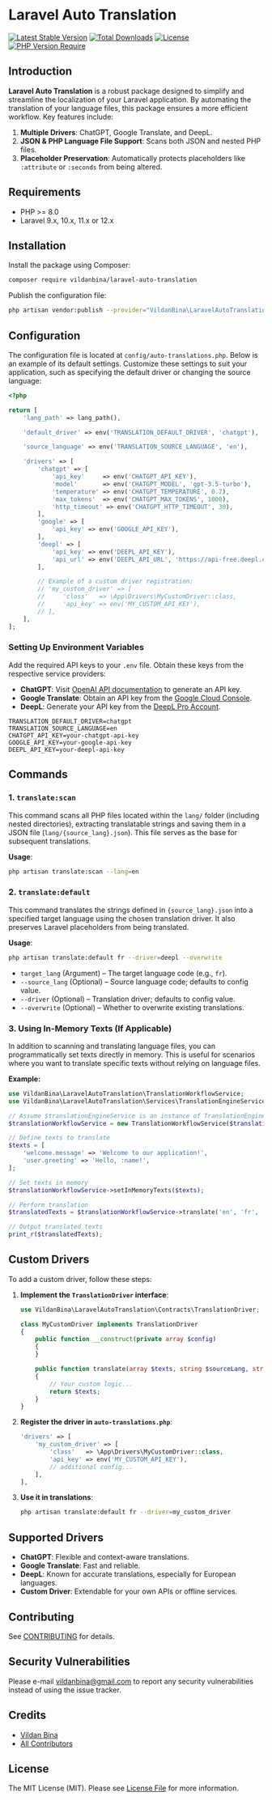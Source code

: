 # Laravel Auto Translation

[![Latest Stable Version](https://poser.pugx.org/vildanbina/laravel-auto-translation/v)](https://packagist.org/packages/vildanbina/laravel-auto-translation)
[![Total Downloads](https://poser.pugx.org/vildanbina/laravel-auto-translation/downloads)](https://packagist.org/packages/vildanbina/laravel-auto-translation)
[![License](https://poser.pugx.org/vildanbina/laravel-auto-translation/license)](https://packagist.org/packages/vildanbina/laravel-auto-translation)
[![PHP Version Require](https://poser.pugx.org/vildanbina/laravel-auto-translation/require/php)](https://packagist.org/packages/vildanbina/laravel-auto-translation)

## Introduction

**Laravel Auto Translation** is a robust package designed to simplify and streamline the localization of your Laravel
application. By automating the translation of your language files, this package ensures a more efficient workflow. Key
features include:

1. **Multiple Drivers**: ChatGPT, Google Translate, and DeepL.
2. **JSON & PHP Language File Support**: Scans both JSON and nested PHP files.
3. **Placeholder Preservation**: Automatically protects placeholders like `:attribute` or `:seconds` from being altered.

## Requirements

- PHP >= 8.0
- Laravel 9.x, 10.x, 11.x or 12.x

## Installation

Install the package using Composer:

~~~bash
composer require vildanbina/laravel-auto-translation
~~~

Publish the configuration file:

~~~bash
php artisan vendor:publish --provider="VildanBina\LaravelAutoTranslation\AutoTranslationsServiceProvider"
~~~

## Configuration

The configuration file is located at `config/auto-translations.php`. Below is an example of its default settings.
Customize these settings to suit your application, such as specifying the default driver or changing the source
language:

~~~php
<?php

return [
    'lang_path' => lang_path(),

    'default_driver' => env('TRANSLATION_DEFAULT_DRIVER', 'chatgpt'),

    'source_language' => env('TRANSLATION_SOURCE_LANGUAGE', 'en'),

    'drivers' => [
        'chatgpt' => [
            'api_key'     => env('CHATGPT_API_KEY'),
            'model'       => env('CHATGPT_MODEL', 'gpt-3.5-turbo'),
            'temperature' => env('CHATGPT_TEMPERATURE', 0.7),
            'max_tokens'  => env('CHATGPT_MAX_TOKENS', 1000),
            'http_timeout' => env('CHATGPT_HTTP_TIMEOUT', 30),
        ],
        'google' => [
            'api_key' => env('GOOGLE_API_KEY'),
        ],
        'deepl' => [
            'api_key' => env('DEEPL_API_KEY'),
            'api_url' => env('DEEPL_API_URL', 'https://api-free.deepl.com/v2/translate'),
        ],

        // Example of a custom driver registration:
        // 'my_custom_driver' => [
        //     'class'   => \App\Drivers\MyCustomDriver::class,
        //     'api_key' => env('MY_CUSTOM_API_KEY'),
        // ],
    ],
];
~~~

### Setting Up Environment Variables

Add the required API keys to your `.env` file. Obtain these keys from the respective service providers:

- **ChatGPT**: Visit [OpenAI API documentation](https://platform.openai.com/docs/) to generate an API key.
- **Google Translate**: Obtain an API key from the [Google Cloud Console](https://console.cloud.google.com/).
- **DeepL**: Generate your API key from the [DeepL Pro Account](https://www.deepl.com/pro.html).

~~~env
TRANSLATION_DEFAULT_DRIVER=chatgpt
TRANSLATION_SOURCE_LANGUAGE=en
CHATGPT_API_KEY=your-chatgpt-api-key
GOOGLE_API_KEY=your-google-api-key
DEEPL_API_KEY=your-deepl-api-key
~~~

## Commands

### 1. `translate:scan`

This command scans all PHP files located within the `lang/` folder (including nested directories), extracting
translatable strings and saving them in a JSON file (`lang/{source_lang}.json`). This file serves as the base for
subsequent translations.

**Usage**:

~~~bash
php artisan translate:scan --lang=en
~~~

### 2. `translate:default`

This command translates the strings defined in `{source_lang}.json` into a specified target language using the
chosen translation driver. It also preserves Laravel placeholders from being translated.

**Usage**:

~~~bash
php artisan translate:default fr --driver=deepl --overwrite
~~~

- `target_lang` (Argument) – The target language code (e.g., `fr`).
- `--source_lang` (Optional) – Source language code; defaults to config value.
- `--driver` (Optional) – Translation driver; defaults to config value.
- `--overwrite` (Optional) – Whether to overwrite existing translations.

### 3. Using In-Memory Texts (If Applicable)

In addition to scanning and translating language files, you can programmatically set texts directly in memory. This is useful for scenarios where you want to translate specific texts without relying on language files.

**Example:**

~~~php
use VildanBina\LaravelAutoTranslation\TranslationWorkflowService;
use VildanBina\LaravelAutoTranslation\Services\TranslationEngineService;

// Assume $translationEngineService is an instance of TranslationEngineService
$translationWorkflowService = new TranslationWorkflowService($translationEngineService);

// Define texts to translate
$texts = [
    'welcome.message' => 'Welcome to our application!',
    'user.greeting' => 'Hello, :name!',
];

// Set texts in memory
$translationWorkflowService->setInMemoryTexts($texts);

// Perform translation
$translatedTexts = $translationWorkflowService->translate('en', 'fr', 'deepl');

// Output translated texts
print_r($translatedTexts);
~~~

## Custom Drivers

To add a custom driver, follow these steps:

1. **Implement the `TranslationDriver` interface**:
   ~~~php
   use VildanBina\LaravelAutoTranslation\Contracts\TranslationDriver;

   class MyCustomDriver implements TranslationDriver
   {
       public function __construct(private array $config)
       {
       }

       public function translate(array $texts, string $sourceLang, string $targetLang): array
       {
           // Your custom logic...
           return $texts;
       }
   }
   ~~~

2. **Register the driver in `auto-translations.php`**:
   ~~~php
   'drivers' => [
       'my_custom_driver' => [
           'class'   => \App\Drivers\MyCustomDriver::class,
           'api_key' => env('MY_CUSTOM_API_KEY'),
           // additional config...
       ],
   ],
   ~~~

3. **Use it in translations**:
   ~~~bash
   php artisan translate:default fr --driver=my_custom_driver
   ~~~

## Supported Drivers

- **ChatGPT**: Flexible and context-aware translations.
- **Google Translate**: Fast and reliable.
- **DeepL**: Known for accurate translations, especially for European languages.
- **Custom Driver**: Extendable for your own APIs or offline services.

## Contributing

See [CONTRIBUTING](.github/CONTRIBUTING.md) for details.

## Security Vulnerabilities

Please e-mail vildanbina@gmail.com to report any security vulnerabilities instead of using the issue tracker.

## Credits

- [Vildan Bina](https://github.com/vildanbina)
- [All Contributors](../../contributors)

## License

The MIT License (MIT). Please see [License File](LICENSE.md) for more information.
